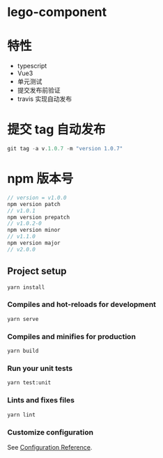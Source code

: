 # lego-component

# 特性

- typescript
- Vue3
- 单元测试
- 提交发布前验证
- travis 实现自动发布

# 提交 tag 自动发布

```js
git tag -a v.1.0.7 -m "version 1.0.7"
```

# npm 版本号

```js
// version = v1.0.0
npm version patch
// v1.0.1
npm version prepatch
// v1.0.2-0
npm version minor
// v1.1.0
npm version major
// v2.0.0
```

## Project setup

```
yarn install
```

### Compiles and hot-reloads for development

```
yarn serve
```

### Compiles and minifies for production

```
yarn build
```

### Run your unit tests

```
yarn test:unit
```

### Lints and fixes files

```
yarn lint
```

### Customize configuration

See [Configuration Reference](https://cli.vuejs.org/config/).
